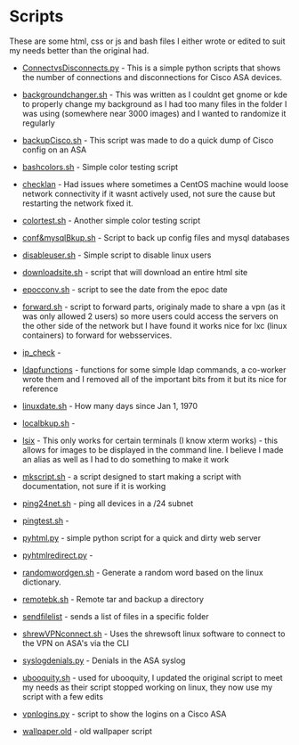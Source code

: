 # Scripts

These are some html, css or js and bash files I either wrote or edited to suit my needs better than the original had.

* [ConnectvsDisconnects.py](ConnectvsDisconnects.py) - This is a simple python scripts that shows the number of connections and disconnections for Cisco ASA devices.

* [backgroundchanger.sh](backgroundchanger.sh) - This was written as I couldnt get gnome or kde to properly change my background as I had too many files in the folder I was using (somewhere near 3000 images) and I wanted to randomize it regularly

* [backupCisco.sh](backupCisco.sh) - This script was made to do a quick dump of Cisco config on an ASA

* [bashcolors.sh](bashcolors.sh) - Simple color testing script

* [checklan](checklan) - Had issues where sometimes a CentOS machine would loose network connectivity if it wasnt actively used, not sure the cause but restarting the network fixed it.

* [colortest.sh](colortest.sh) - Another simple color testing script

* [conf&mysqlBkup.sh](conf&mysqlBkup.sh) - Script to back up config files and mysql databases

* [disableuser.sh](disableuser.sh) - Simple script to disable linux users

* [downloadsite.sh](downloadsite.sh) - script that will download an entire html site

* [epocconv.sh](epocconv.sh) - script to see the date from the epoc date

* [forward.sh](forward.sh) - script to forward parts, originaly made to share a vpn (as it was only allowed 2 users) so more users could access the servers on the other side of the network but I have found it works nice for lxc (linux containers) to forward for websservices.

* [ip_check](ip_check) - 

* [ldapfunctions](ldapfunctions) - functions for some simple ldap commands, a co-worker wrote them and I removed all of the important bits from it but its nice for reference

* [linuxdate.sh](linuxdate.sh) - How many days since Jan 1, 1970

* [localbkup.sh](localbkup.sh) - 

* [lsix](lsix) - This only works for certain terminals (I know xterm works) - this allows for images to be displayed in the command line. I believe I made an alias as well as I had to do something to make it work

* [mkscript.sh](mkscript.sh) - a script designed to start making a script with documentation, not sure if it is working

* [ping24net.sh](ping24net) - ping all devices in a /24 subnet

* [pingtest.sh](pingtest.sh) - 

* [pyhtml.py](pyhtml.py) - simple python script for a quick and dirty web server

* [pyhtmlredirect.py](pyhtmlredirect.py) - 

* [randomwordgen.sh](randomwordgen.sh) - Generate a random word based on the linux dictionary.

* [remotebk.sh](remotebk.sh) - Remote tar and backup a directory

* [sendfilelist](sendfilelist) - sends a list of files in a specific folder

* [shrewVPNconnect.sh](shrewVPNconnect.sh) - Uses the shrewsoft linux software to connect to the VPN on ASA's via the CLI

* [syslogdenials.py](syslogdenials.py) - Denials in the ASA syslog

* [ubooquity.sh](ubooquity.sh) - used for ubooquity, I updated the original script to meet my needs as their script stopped working on linux, they now use my script with a few edits

* [vpnlogins.py](vpnlogins.py) - script to show the logins on a Cisco ASA

* [wallpaper.old](wallpaper.old) - old wallpaper script

